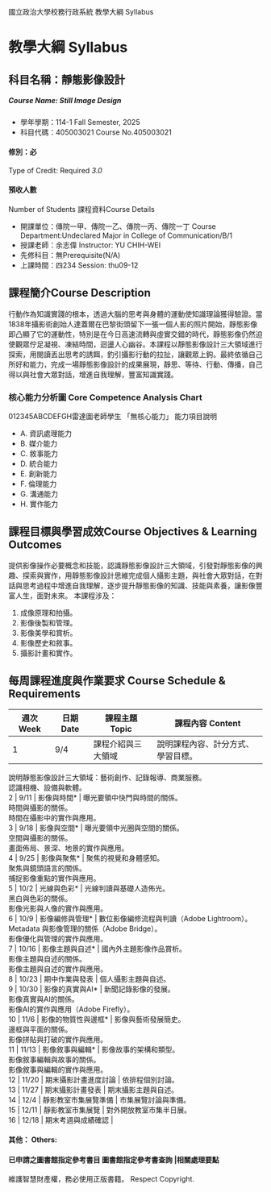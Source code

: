 國立政治大學校務行政系統 教學大綱 Syllabus
# 教學大綱 Syllabus
##  科目名稱：靜態影像設計
#####  Course Name: Still Image Design
  * 學年學期：114-1 Fall Semester, 2025 
  * 科目代碼：405003021 Course No.405003021
#### 修別：必
Type of Credit: Required 
_3.0_
#### 預收人數
Number of Students
課程資料Course Details
  * 開課單位：傳院一甲、傳院一乙、傳院一丙、傳院一丁 Course Department:Undeclared Major in College of Communication/B/1 
  * 授課老師：余志偉 Instructor: YU CHIH-WEI 
  * 先修科目：無Prerequisite(N/A)
  * 上課時間：四234 Session: thu09-12
##  課程簡介Course Description
行動作為知識實踐的根本，透過大腦的思考與身體的運動使知識理論獲得驗證。當1838年攝影術創始人達蓋爾在巴黎街頭留下一張一個人影的照片開始，靜態影像即凸顯了它的運動性，特別是在今日高速流轉與虛實交錯的時代，靜態影像仍然迫使觀眾佇足凝視、凍結時間，迴盪人心幽谷。本課程以靜態影像設計三大領域進行探索，用閱讀丟出思考的誘餌，釣引攝影行動的拉扯，讓觀眾上鉤。最終依循自己所好和能力，完成一場靜態影像設計的成果展現，靜思、等待、行動、傳播，自己得以與社會大眾對話，增進自我理解，豐富知識實踐。
###  核心能力分析圖 Core Competence Analysis Chart
012345ABCDEFGH雷達圖老師學生
「無核心能力」 
能力項目說明
  * A. 資訊處理能力
  * B. 媒介能力
  * C. 敘事能力
  * D. 統合能力
  * E. 創新能力
  * F. 倫理能力
  * G. 溝通能力
  * H. 實作能力
##  課程目標與學習成效Course Objectives & Learning Outcomes 
提供影像操作必要概念和技能，認識靜態影像設計三大領域，引發對靜態影像的興趣、探索與實作，用靜態影像設計思維完成個人攝影主題，與社會大眾對話，在對話與思考過程中增進自我理解，逐步提升靜態影像的知識、技能與素養，讓影像豐富人生，面對未來。
本課程涉及：
  1. 成像原理和拍攝。
  2. 影像後製和管理。
  3. 影像美學和賞析。
  4. 影像歷史和敘事。
  5. 攝影計畫和實作。
##  每周課程進度與作業要求 Course Schedule & Requirements
週次 Week |  日期 Date |  課程主題 Topic |  課程內容 Content  
---|---|---|---  
1 |  9/4 |  課程介紹與三大領域 |  說明課程內容、計分方式、學習目標。  
說明靜態影像設計三大領域：藝術創作、記錄報導、商業服務。  
認識相機、設備與軟體。  
2 |  9/11 |  影像與時間* |  曝光要領中快門與時間的關係。  
時間與攝影的關係。  
時間在攝影中的實作與應用。  
3 |  9/18 |  影像與空間* |  曝光要領中光圈與空間的關係。  
空間與攝影的關係。  
畫面佈局、景深、地景的實作與應用。  
4 |  9/25 | 影像與聚焦* |  聚焦的視覺和身體感知。  
聚焦與鏡頭語言的關係。  
捕捉影像重點的實作與應用。  
5 |  10/2 | 光線與色彩* |  光線判讀與基礎人造佈光。  
黑白與色彩的關係。  
影像光影與人像的實作與應用。  
6 |  10/9 |  影像編修與管理* |  數位影像編修流程與判讀（Adobe Lightroom）。  
Metadata 與影像管理的關係（Adobe Bridge）。  
影像優化與管理的實作與應用。  
7 |  10/16 | 影像主題與自述* |  國內外主題影像作品賞析。  
影像主題與自述的關係。  
影像主題與自述的實作與應用。  
8 |  10/23 |  期中作業與發表 |  個人攝影主題與自述。  
9 |  10/30 |  影像的真實與AI* |  新聞記錄影像的發展。  
影像真實與AI的關係。  
影像AI的實作與應用（Adobe Firefly）。  
10 |  11/6 | 影像的物質性與邊框* |  影像與藝術發展簡史。  
邊框與平面的關係。  
影像拼貼與打破的實作與應用。  
11 |  11/13 | 影像敘事與編輯* |  影像故事的架構和類型。  
影像敘事編輯與故事的關係。  
影像敘事與編輯的實作與應用。  
12 |  11/20 | 期末攝影計畫進度討論 | 依排程個別討論。  
13 |  11/27 | 期末攝影計畫發表 | 期末攝影主題與自述。  
14 |  12/4 |  靜影教室市集展覽準備 |  市集展覽討論與準備。  
15 |  12/11 | 靜影教室市集展覽 | 對外開放教室市集半日展。  
16 |  12/18 | 期末考週與成績確認 |   
####  其他： Others:
####  已申請之圖書館指定參考書目  圖書館指定參考書查詢 |相關處理要點
維護智慧財產權，務必使用正版書籍。 Respect Copyright.